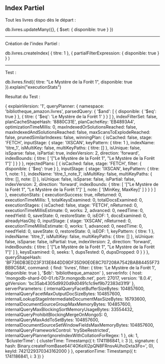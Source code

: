 ## Index Partiel

Tout les livres dispo dès le départ :

db.livres.updateMany({}, { $set: { disponible: true } })

---

Création de l'index Partiel :

db.livres.createIndex(
    { titre: 1 },
    { partialFilterExpression: { disponible: true } }
)

---

Test :

db.livres.find({ titre: "Le Mystère de la Forêt 1", disponible: true }).explain("executionStats")


Resultat du Test :

{
  explainVersion: '1',
  queryPlanner: {
    namespace: 'bibliotheque_amazon.livres',
    parsedQuery: {
      '$and': [
        {
          disponible: {
            '$eq': true
          }
        },
        {
          titre: {
            '$eq': 'Le Mystère de la Forêt 1'
          }
        }
      ]
    },
    indexFilterSet: false,
    planCacheShapeHash: '8880C31E',
    planCacheKey: 'EB4893A4',
    optimizationTimeMillis: 0,
    maxIndexedOrSolutionsReached: false,
    maxIndexedAndSolutionsReached: false,
    maxScansToExplodeReached: false,
    prunedSimilarIndexes: false,
    winningPlan: {
      isCached: false,
      stage: 'FETCH',
      inputStage: {
        stage: 'IXSCAN',
        keyPattern: {
          titre: 1
        },
        indexName: 'titre_1',
        isMultiKey: false,
        multiKeyPaths: {
          titre: []
        },
        isUnique: false,
        isSparse: false,
        isPartial: true,
        indexVersion: 2,
        direction: 'forward',
        indexBounds: {
          titre: [
            '["Le Mystère de la Forêt 1", "Le Mystère de la Forêt 1"]'
          ]
        }
      }
    },
    rejectedPlans: [
      {
        isCached: false,
        stage: 'FETCH',
        filter: {
          disponible: {
            '$eq': true
          }
        },
        inputStage: {
          stage: 'IXSCAN',
          keyPattern: {
            titre: 1,
            note: 1
          },
          indexName: 'titre_1_note_1',
          isMultiKey: false,
          multiKeyPaths: {
            titre: [],
            note: []
          },
          isUnique: false,
          isSparse: false,
          isPartial: false,
          indexVersion: 2,
          direction: 'forward',
          indexBounds: {
            titre: [
              '["Le Mystère de la Forêt 1", "Le Mystère de la Forêt 1"]'
            ],
            note: [
              '[MinKey, MaxKey]'
            ]
          }
        }
      }
    ]
  },
  executionStats: {
    executionSuccess: true,
    nReturned: 0,
    executionTimeMillis: 1,
    totalKeysExamined: 0,
    totalDocsExamined: 0,
    executionStages: {
      isCached: false,
      stage: 'FETCH',
      nReturned: 0,
      executionTimeMillisEstimate: 0,
      works: 2,
      advanced: 0,
      needTime: 0,
      needYield: 0,
      saveState: 0,
      restoreState: 0,
      isEOF: 1,
      docsExamined: 0,
      alreadyHasObj: 0,
      inputStage: {
        stage: 'IXSCAN',
        nReturned: 0,
        executionTimeMillisEstimate: 0,
        works: 1,
        advanced: 0,
        needTime: 0,
        needYield: 0,
        saveState: 0,
        restoreState: 0,
        isEOF: 1,
        keyPattern: {
          titre: 1
        },
        indexName: 'titre_1',
        isMultiKey: false,
        multiKeyPaths: {
          titre: []
        },
        isUnique: false,
        isSparse: false,
        isPartial: true,
        indexVersion: 2,
        direction: 'forward',
        indexBounds: {
          titre: [
            '["Le Mystère de la Forêt 1", "Le Mystère de la Forêt 1"]'
          ]
        },
        keysExamined: 0,
        seeks: 1,
        dupsTested: 0,
        dupsDropped: 0
      }
    }
  },
  queryShapeHash: 'BF736DB3ED23F313E844DD9DF35D90E0E8C707208A7542BAB84455F73BB9C58A',
  command: {
    find: 'livres',
    filter: {
      titre: 'Le Mystère de la Forêt 1',
      disponible: true
    },
    '$db': 'bibliotheque_amazon'
  },
  serverInfo: {
    host: 'mongodb-shard-00-01.rb73r.mongodb.net',
    port: 27017,
    version: '8.0.4',
    gitVersion: 'bc35ab4305d9920d9d0491c1c9ef9b72383d31f9'
  },
  serverParameters: {
    internalQueryFacetBufferSizeBytes: 104857600,
    internalQueryFacetMaxOutputDocSizeBytes: 104857600,
    internalLookupStageIntermediateDocumentMaxSizeBytes: 16793600,
    internalDocumentSourceGroupMaxMemoryBytes: 104857600,
    internalQueryMaxBlockingSortMemoryUsageBytes: 33554432,
    internalQueryProhibitBlockingMergeOnMongoS: 0,
    internalQueryMaxAddToSetBytes: 104857600,
    internalDocumentSourceSetWindowFieldsMaxMemoryBytes: 104857600,
    internalQueryFrameworkControl: 'trySbeRestricted',
    internalQueryPlannerIgnoreIndexWithCollationForRegex: 1
  },
  ok: 1,
  '$clusterTime': {
    clusterTime: Timestamp({ t: 1741186841, i: 3 }),
    signature: {
      hash: Binary.createFromBase64('4OKeXl2pQN8FRnsvAUhoDxta3Fo=', 0),
      keyId: 7421229370343162000
    }
  },
  operationTime: Timestamp({ t: 1741186841, i: 3 })
}